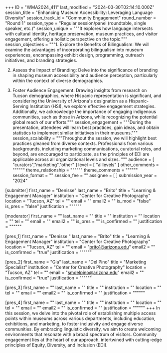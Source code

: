 +++
ID = "WMA2024_411"
last_modified = "2024-03-30T02:14:10.000Z"
session_title = "Enhancing Museum Accessibility: Leveraging Language Diversity"
session_track_id = "Community Engagement"
round_number = "Round 1"
session_type = "Regular session/panel (roundtable, single speaker, etc.)"
session_unique = """It explores how language intersects with cultural identity, heritage preservation, museum practices, and visitor engagement, offering a holistic perspective on the topic."""
session_objectives = """1. Explore the Benefits of Bilingualism: We will examine the advantages of incorporating bilingualism into museum experiences, encompassing exhibit design, programming, outreach initiatives, and branding strategies.

2. Assess the Impact of Branding: Delve into the significance of branding in shaping museum accessibility and audience perception, particularly within the context of diverse demographics.

3. Foster Audience Engagement: Drawing insights from research on Tucson demographics, where Hispanic representation is significant, and considering the University of Arizona's designation as a Hispanic-Serving Institution (HSI), we explore effective engagement strategies. Additionally, we acknowledge the importance of engaging indigenous communities, such as those in Arizona, while recognizing the potential global reach of our efforts."""
session_engagement = """During the presentation, attendees will learn best practices, gain ideas, and obtain statistics to implement similar initiatives in their museums."""
session_scalability = """Throughout the session, we will highlight best practices gleaned from diverse contexts. Professionals from various backgrounds, including marketing communications, curatorial roles, and beyond, are encouraged to participate, as the principles of EDI are applicable across all organizational levels and sizes.
"""
audience = [ "curators","marketing","other" ]
level = [ "alllevels" ]
other_comments = """"""
theme_relationship = """"""
theme_comments = """"""
session_format = ""
session_fee = ""
assignee = [  ]
submission_year = "2024"

[submitter]
first_name = "Denisse"
last_name = "Brito"
title = "Learning & Engagement Manager"
institution = "Center for Creative Photography"
location = "Tucson, AZ"
tel = ""
email = ""
email2 = ""
is_mod = "false"
is_pres = "false"
justification = """"""

[moderator]
first_name = ""
last_name = ""
title = ""
institution = ""
location = ""
tel = ""
email = ""
email2 = ""
is_pres = ""
is_confirmed = ""
justification = """"""

[pres_1]
first_name = "Denisse "
last_name = "Brito"
title = "Learning & Engagement Manager"
institution = "Center for Creative Photography"
location = "Tucson, AZ"
tel = ""
email = "brito1@arizona.edu"
email2 = ""
is_confirmed = "true"
justification = """"""

[pres_2]
first_name = "Gia"
last_name = "Del Pino"
title = "Marketing Specialist"
institution = "Center for Creative Photography"
location = "Tucson, AZ"
tel = ""
email = "smdelpino@arizona.edu"
email2 = ""
is_confirmed = "true"
justification = """"""

[pres_3]
first_name = ""
last_name = ""
title = ""
institution = ""
location = ""
tel = ""
email = ""
email2 = ""
is_confirmed = ""
justification = """"""

[pres_4]
first_name = ""
last_name = ""
title = ""
institution = ""
location = ""
tel = ""
email = ""
email2 = ""
is_confirmed = ""
justification = """"""
+++
In this session, we delve into the pivotal role of establishing multiple access points within museums across various departments, including education, exhibitions, and marketing, to foster inclusivity and engage diverse communities. By embracing linguistic diversity, we aim to create welcoming environments that resonate with a broad spectrum of visitors. Community engagement lies at the heart of our approach, intertwined with cutting-edge principles of Equity, Diversity, and Inclusion (EDI).
